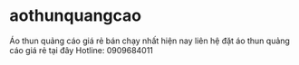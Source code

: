 # aothunquangcao
Áo thun quảng cáo giá rẻ bán chạy nhất hiện nay liên hệ đặt áo thun quảng cáo giá rẻ tại đây Hotline: 0909684011
